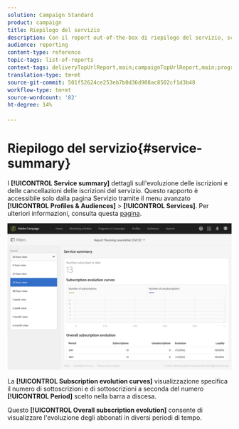 ```yaml
---
solution: Campaign Standard
product: campaign
title: Riepilogo del servizio
description: Con il report out-of-the-box di riepilogo del servizio, scoprite l'evoluzione delle iscrizioni e delle sottoscrizioni.
audience: reporting
content-type: reference
topic-tags: list-of-reports
context-tags: deliveryTopUrlReport,main;campaignTopUrlReport,main;programTopUrlReport,main
translation-type: tm+mt
source-git-commit: 501f52624ce253eb7b0d36d908ac8502cf1d3b48
workflow-type: tm+mt
source-wordcount: '82'
ht-degree: 14%

---
```



# Riepilogo del servizio{#service-summary}

I **[!UICONTROL Service summary]** dettagli sull&#39;evoluzione delle iscrizioni e delle cancellazioni delle iscrizioni del servizio.
Questo rapporto è accessibile solo dalla pagina Servizio tramite il menu avanzato **[!UICONTROL Profiles & Audiences]** > **[!UICONTROL Services]**. Per ulteriori informazioni, consulta questa [pagina](../../audiences/using/monitoring-subscriptions.md#service-reports).

![](assets/service-summary.png)

La **[!UICONTROL Subscription evolution curves]** visualizzazione specifica il numero di sottoscrizioni e di sottoscrizioni a seconda del numero **[!UICONTROL Period]** scelto nella barra a discesa.

Questo **[!UICONTROL Overall subscription evolution]** consente di visualizzare l&#39;evoluzione degli abbonati in diversi periodi di tempo.
